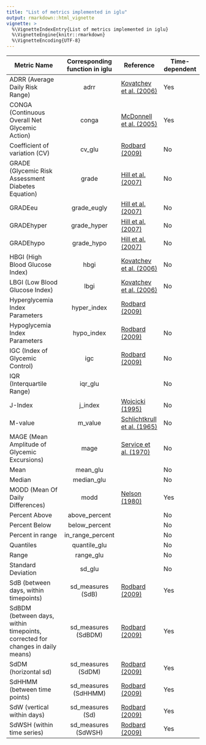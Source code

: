 ```yaml
---
title: "List of metrics implemented in iglu"
output: rmarkdown::html_vignette
vignette: >
  %\VignetteIndexEntry{List of metrics implemented in iglu}
  %\VignetteEngine{knitr::rmarkdown}
  %\VignetteEncoding{UTF-8}
---
```






|Metric Name | Corresponding function in iglu | Reference| Time-dependent |
|------------|:------------------------------:|----------|------------|
|ADRR (Average Daily Risk Range) | adrr |[Kovatchev et al. (2006)](https://doi.org/10.2337/dc06-1085)| Yes |
|CONGA (Continuous Overall Net Glycemic Action) | conga | [McDonnell et al. (2005)](https://doi.org/10.1089/dia.2005.7.253)| Yes |
|Coefficient of variation (CV) | cv_glu | [Rodbard (2009)](https://doi.org/10.1089/dia.2008.0132) | No |
|GRADE (Glycemic Risk Assessment Diabetes Equation) | grade | [Hill et al. (2007)](https://doi.org/10.1111/j.1464-5491.2007.02119.x)| No |
|GRADEeu | grade_eugly | [Hill et al. (2007)](https://doi.org/10.1111/j.1464-5491.2007.02119.x)| No |
|GRADEhyper | grade_hyper | [Hill et al. (2007)](https://doi.org/10.1111/j.1464-5491.2007.02119.x)| No |
|GRADEhypo | grade_hypo | [Hill et al. (2007)](https://doi.org/10.1111/j.1464-5491.2007.02119.x)| No |
|HBGI (High Blood Glucose Index) | hbgi | [Kovatchev et al. (2006)](https://doi.org/10.2337/dc06-1085)| No |
|LBGI (Low Blood Glucose Index) | lbgi | [Kovatchev et al. (2006)](https://doi.org/10.2337/dc06-1085)| No |
|Hyperglycemia Index Parameters | hyper_index | [Rodbard (2009)](https://doi.org/10.1089/dia.2008.0132)|
|Hypoglycemia Index Parameters | hypo_index | [Rodbard (2009)](https://doi.org/10.1089/dia.2008.0132)| No |
|IGC (Index of Glycemic Control)| igc | [Rodbard (2009)](https://doi.org/10.1089/dia.2008.0132) | No |
|IQR (Interquartile Range)| iqr_glu | | No |
|J-Index| j_index | [Wojcicki (1995)](https://doi.org/10.1055/s-2007-979906) | No |
|M-value| m_value | [Schlichtkrull et al. (1965)](https://doi.org/10.1111/j.0954-6820.1965.tb01810.x) |  No |
|MAGE (Mean Amplitude of Glycemic Excursions)| mage | [Service et al. (1970)](https://doi.org/10.2337/diab.19.9.644) | No |
|Mean   | mean_glu | |  No |
|Median | median_glu | | No |
|MODD (Mean Of Daily Differences)| modd | [Nelson (1980)](https://doi.org/10.2337/diacare.3.1.58) | Yes |
|Percent Above | above_percent | | No |
|Percent Below | below_percent | | No |
|Percent in range | in_range_percent | | No |
|Quantiles | quantile_glu | | No |
|Range | range_glu | | No |
|Standard Deviation | sd_glu | | No |
|SdB (between days, within timepoints)| sd_measures (SdB) |[Rodbard (2009)](https://doi.org/10.1089/dia.2009.0015)| Yes |
|SdBDM (between days, within timepoints, corrected for changes in daily means)| sd_measures (SdBDM) |[Rodbard (2009)](https://doi.org/10.1089/dia.2009.0015)| Yes |
|SdDM (horizontal sd)| sd_measures (SdDM) |[Rodbard (2009)](https://doi.org/10.1089/dia.2009.0015)| Yes |
|SdHHMM (between time points)| sd_measures (SdHHMM) |[Rodbard (2009)](https://doi.org/10.1089/dia.2009.0015)| Yes |
|SdW (vertical within days)| sd_measures (Sd)|[Rodbard (2009)](https://doi.org/10.1089/dia.2009.0015)| Yes |
|SdWSH (within time series)| sd_measures (SdWSH) |[Rodbard (2009)](https://doi.org/10.1089/dia.2009.0015)| Yes |
